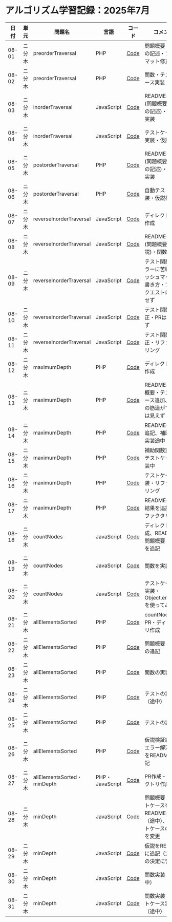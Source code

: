 # アルゴリズム学習記録：2025年7月

| 日付 | 単元 | 問題名 | 言語 | コード | コメント |
| - | - | - | - | - | - |
| 08-01 | ニ分木 | preorderTraversal | PHP | [Code](../binary-tree/problems/09_preorderTraversal/php/README.md)| 問題概要・仮説の記述・フォーマット修正 |
| 08-02 | ニ分木 | preorderTraversal | PHP | [Code](../binary-tree/problems/09_preorderTraversal/php/src/preorderTraversal.php)| 関数・テストケース実装・検証 |
| 08-03 | ニ分木 | inorderTraversal | JavaScript | [Code](../binary-tree/problems/10_inorderTraversal/js/src/inorderTraversal.js)| READMEに追記(問題概要・仮説の記述)・関数の実装 |
| 08-04 | ニ分木 | inorderTraversal | JavaScript | [Code](../binary-tree/problems/10_inorderTraversal/js/src/inorderTraversal.js)| テストケースの実装・仮説検証 |
| 08-05 | ニ分木 | postorderTraversal | PHP | [Code](../binary-tree/problems/11_postorderTraversal/php/src/postorderTraversal.php)| READMEに追記(問題概要・仮説の記述)・関数の実装 |
| 08-06 | ニ分木 | postorderTraversal | PHP | [Code](../binary-tree/problems/11_postorderTraversal/php/tests/postorderTraversalTest.php)| 自動テストの実装・仮説検証 |
| 08-07 | ニ分木 | reverseInorderTraversal | JavaScript | [Code](../binary-tree/problems/12_reverseInorderTraversal/)| ディレクトリの作成 |
| 08-08 | ニ分木 | reverseInorderTraversal | JavaScript | [Code](../binary-tree/problems/12_reverseInorderTraversal/js/src/reverseInorderTraversal.js)| READMEに追記(問題概要・仮説)・関数の実装 |
| 08-09 | ニ分木 | reverseInorderTraversal | JavaScript | [Code](../binary-tree/problems/12_reverseInorderTraversal/js/tests/reverseInorderTraversalTest.js)| テスト関数のエラーに苦戦・ハッシュマップの書き方・プルリクエストは作成せず |
| 08-10 | ニ分木 | reverseInorderTraversal | JavaScript | [Code](../binary-tree/problems/12_reverseInorderTraversal/js/tests/reverseInorderTraversalTest.js)| テスト関数の修正・PRは作成せず |
| 08-11 | ニ分木 | reverseInorderTraversal | JavaScript | [Code](../binary-tree/problems/12_reverseInorderTraversal/js/tests/reverseInorderTraversalTest.js)| テスト関数の修正・リファクタリング |
| 08-12 | ニ分木 | maximumDepth | PHP | [Code](../binary-tree/problems/13_maximumDepth/php)| ディレクトリの作成 |
| 08-13 | ニ分木 | maximumDepth | PHP | [Code](../binary-tree/problems/13_maximumDepth/php)| READMEに問題概要・テストケース追加、解答の筋道がすぐには見えず |
| 08-14 | ニ分木 | maximumDepth | PHP | [Code](../binary-tree/problems/13_maximumDepth/php/src/maximumDepth.php)| READMEに仮説追記、補助関数実装途中 |
| 08-15 | ニ分木 | maximumDepth | PHP | [Code](../binary-tree/problems/13_maximumDepth/php/tests/maximumDepthTest.php)| 補助関数実装・テストケース実装中 |
| 08-16 | ニ分木 | maximumDepth | PHP | [Code](../binary-tree/problems/13_maximumDepth/php/tests/maximumDepthTest.php)| テストケース実装・リファクタリング |
| 08-17 | ニ分木 | maximumDepth | PHP | [Code](../binary-tree/problems/13_maximumDepth/php/tests/maximumDepthTest.php)| READMEに検証結果を追記・リファクタリング |
| 08-18 | ニ分木 | countNodes | JavaScript | [Code](../binary-tree/problems/14_countNodes/README.md)| ディレクトリ作成、READMEに問題概要・仮説を追記 |
| 08-19 | ニ分木 | countNodes | JavaScript | [Code](../binary-tree/problems/14_countNodes/js/src/countNodes.js)| 関数を実装 |
| 08-20 | ニ分木 | countNodes | JavaScript | [Code](../binary-tree/problems/14_countNodes/js/tests/countNodesTest.js)| テストケースを実装・Object.entries()を使ってみた |
| 08-21 | ニ分木 | allElementsSorted | PHP | [Code](../binary-tree/problems/15_allElementsSorted)| countNodesのPR・ディレクトリ作成 |
| 08-22 | ニ分木 | allElementsSorted | PHP | [Code](../binary-tree/problems/15_allElementsSorted/README.md)| 問題概要・仮説の追記 |
| 08-23 | ニ分木 | allElementsSorted | PHP | [Code](../binary-tree/problems/15_allElementsSorted/php/src/allElementsSorted.php)| 関数の実装 |
| 08-24 | ニ分木 | allElementsSorted | PHP | [Code](../binary-tree/problems/15_allElementsSorted/php/tests/allElementsSortedTest.php)| テストの実装（途中） |
| 08-25 | ニ分木 | allElementsSorted | PHP | [Code](../binary-tree/problems/15_allElementsSorted/php/tests/allElementsSortedTest.php)| テストの実装 |
| 08-26 | ニ分木 | allElementsSorted | PHP | [Code](../binary-tree/problems/15_allElementsSorted/README.md)| 仮説検証結果・エラー解決手順をREADMEに追記 |
| 08-27 | ニ分木 | allElementsSorted・minDepth | PHP・JavaScript | [Code](../binary-tree/problems/15_allElementsSorted/README.md)| PR作成・ディレクトリ作成 |
| 08-28 | ニ分木 | minDepth | JavaScript | [Code](../binary-tree/problems/16_minDepth/js/README.md)| 問題概要・テストケースをREADMEに追記（途中）、テストケースの形式を変更 |
| 08-29 | ニ分木 | minDepth | JavaScript | [Code](../binary-tree/problems/16_minDepth/README.md)| 仮説をREADMEに追記（方向性の決定に苦戦） |
| 08-30 | ニ分木 | minDepth | JavaScript | [Code](../binary-tree/problems/16_minDepth/js/src/minDepth.js)| 関数実装（途中） |
| 08-31 | ニ分木 | minDepth | JavaScript | [Code](../binary-tree/problems/16_minDepth/js/src/minDepth.js)| 関数実装・テストケース実装（途中） |